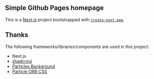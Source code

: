 ## Simple Github Pages homepage

This is a [Next.js](https://nextjs.org/) project bootstrapped with [`create-next-app`](https://github.com/vercel/next.js/tree/canary/packages/create-next-app).

## Thanks

The following frameworks/libraries/components are used in this project:
 - Next.js
 - [shadcn/ui](https://ui.shadcn.com/)
 - [Particles Background](https://codepen.io/technovore/pen/aOdGjY)
 - [Particle ORB CSS](https://codepen.io/natewiley/pen/GgONKy)
